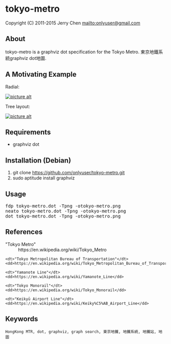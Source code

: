 tokyo-metro
==========

Copyright (C) 2011-2015 Jerry Chen <mailto:onlyuser@gmail.com>

About
-----

tokyo-metro is a graphviz dot specification for the Tokyo Metro.
東京地鐵系統graphviz dot地圖.

A Motivating Example
--------------------

Radial:

[![picture alt](https://sites.google.com/site/onlyuser/files/tokyo-metro_thumb.png "tokyo-metro")](https://sites.google.com/site/onlyuser/files/tokyo-metro.png)

Tree layout:

[![picture alt](https://sites.google.com/site/onlyuser/files/tokyo-metro_tree_layout_thumb.png "tokyo-metro")](https://sites.google.com/site/onlyuser/files/tokyo-metro_tree_layout.png)

Requirements
------------

* graphviz dot

Installation (Debian)
---------------------

1. git clone https://github.com/onlyuser/tokyo-metro.git
2. sudo aptitude install graphviz

Usage
-----

<pre>
fdp tokyo-metro.dot -Tpng -otokyo-metro.png
neato tokyo-metro.dot -Tpng -otokyo-metro.png
dot tokyo-metro.dot -Tpng -otokyo-metro.png
</pre>

References
----------

<dl>
    <dt>"Tokyo Metro"</dt>
    <dd>https://en.wikipedia.org/wiki/Tokyo_Metro</dd>

    <dt>"Tokyo Metropolitan Bureau of Transportation"</dt>
    <dd>https://en.wikipedia.org/wiki/Tokyo_Metropolitan_Bureau_of_Transportation</dd>

    <dt>"Yamanote Line"</dt>
    <dd>https://en.wikipedia.org/wiki/Yamanote_Line</dd>

    <dt>"Tokyo Monorail"</dt>
    <dd>https://en.wikipedia.org/wiki/Tokyo_Monorail</dd>

    <dt>"Keikyū Airport Line"</dt>
    <dd>https://en.wikipedia.org/wiki/Keiky%C5%AB_Airport_Line</dd>
</dl>

Keywords
--------

    HongKong MTR, dot, graphviz, graph search, 東京地鐵, 地鐵系統, 地鐵站, 地圖
